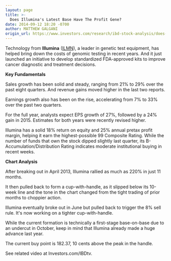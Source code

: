 ```yaml
---
layout: page
title: >-
  Does Illumina's Latest Base Have The Profit Gene?
date: 2014-09-12 18:20 -0700
author: MATTHEW GALGANI
origin_url: https://www.investors.com/research/ibd-stock-analysis/does-illuminas-latest-base-have-the-profit-gene/
---
```





  



Technology from **Illumina** ([ILMN](https://research.investors.com/quote.aspx?symbol=ILMN)), a leader in genetic test equipment, has helped bring down the costs of genomic testing in recent years. And it just launched an initiative to develop standardized FDA-approved kits to improve cancer diagnostic and treatment decisions.

  

**Key Fundamentals**

  

Sales growth has been solid and steady, ranging from 21% to 29% over the past eight quarters. And revenue gains moved higher in the last two reports.

  

Earnings growth also has been on the rise, accelerating from 7% to 33% over the past two quarters.

  

For the full year, analysts expect EPS growth of 27%, followed by a 24% gain in 2015. Estimates for both years were recently revised higher.

  

Illumina has a solid 18% return on equity and 25% annual pretax profit margin, helping it earn the highest-possible 99 Composite Rating. While the number of funds that own the stock dipped slightly last quarter, its B- Accumulation/Distribution Rating indicates moderate institutional buying in recent weeks.

  

**Chart Analysis**

  

After breaking out in April 2013, Illumina rallied as much as 220% in just 11 months.

  

It then pulled back to form a cup-with-handle, as it slipped below its 10-week line and the tone in the chart changed from the tight trading of prior months to choppier action.

  

Illumina eventually broke out in June but pulled back to trigger the 8% sell rule. It's now working on a tighter cup-with-handle.

  

While the current formation is technically a first-stage base-on-base due to an undercut in October, keep in mind that Illumina already made a huge advance last year.

  

The current buy point is 182.37, 10 cents above the peak in the handle.

  

See related video at Investors.com/IBDtv.




